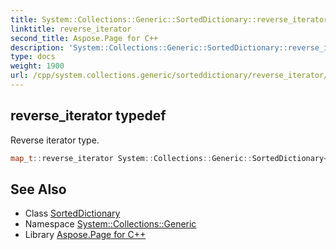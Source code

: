 ```yaml
---
title: System::Collections::Generic::SortedDictionary::reverse_iterator typedef
linktitle: reverse_iterator
second_title: Aspose.Page for C++
description: 'System::Collections::Generic::SortedDictionary::reverse_iterator typedef. Reverse iterator type in C++.'
type: docs
weight: 1900
url: /cpp/system.collections.generic/sorteddictionary/reverse_iterator/
---
```

## reverse_iterator typedef


Reverse iterator type.

```cpp
map_t::reverse_iterator System::Collections::Generic::SortedDictionary< TKey, TValue >::reverse_iterator
```

## See Also

* Class [SortedDictionary](../)
* Namespace [System::Collections::Generic](../../)
* Library [Aspose.Page for C++](../../../)
